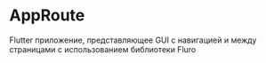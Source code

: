 # AppRoute
Flutter приложение, представляющее GUI с навигацией и между страницами с использованием библиотеки Fluro
